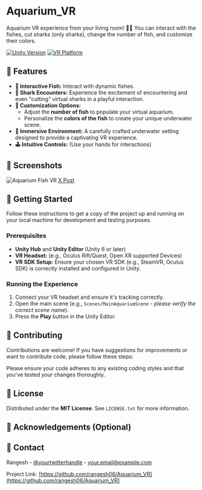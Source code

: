 # Aquarium_VR
Aquarium VR experience from your living room! 🌊🐠 You can interact with the fishes, cut sharks (only sharks), change the number of fish, and customize their colors.

[![Unity Version](https://img.shields.io/badge/Unity-YOUR_UNITY_VERSION-blueviolet)](https://unity.com/)
[![VR Platform](https://img.shields.io/badge/VR%20Platform-SteamVR%20%7C%20Oculus%20%7C%20Other-brightgreen)](https://www.vive.com/us/steamvr/)

## 🌟 Features

* **🐠 Interactive Fish:** Interact with dynamic fishes.
* **🦈 Shark Encounters:** Experience the excitement of encountering and even "cutting" virtual sharks in a playful interaction.
* **🎨 Customization Options:**
    * Adjust the **number of fish** to populate your virtual aquarium.
    * Personalize the **colors of the fish** to create your unique underwater scene.
* **🌊 Immersive Environment:** A carefully crafted underwater setting designed to provide a captivating VR experience.
* **🕹️ Intuitive Controls:** (Use your hands for interactions)

## 📸 Screenshots
![Aquarium Fish VR](https://github.com/user-attachments/assets/eaf31385-4baa-4040-9590-adc3c696ff5c)
[X Post](https://x.com/RangeshUs/status/1929227063598137663)

## 🚀 Getting Started

Follow these instructions to get a copy of the project up and running on your local machine for development and testing purposes.

### Prerequisites

* **Unity Hub** and **Unity Editor** (Unity 6 or later)
* **VR Headset:** (e.g., Oculus Rift/Quest, Open XR supported Devices)
* **VR SDK Setup:** Ensure your chosen VR SDK (e.g., SteamVR, Oculus SDK) is correctly installed and configured in Unity.


### Running the Experience

1.  Connect your VR headset and ensure it's tracking correctly.
2.  Open the main scene (e.g., `Scenes/MainAquariumScene` - *please verify the correct scene name*).
3.  Press the **Play** button in the Unity Editor.

## 🤝 Contributing

Contributions are welcome! If you have suggestions for improvements or want to contribute code, please follow these steps:

Please ensure your code adheres to any existing coding styles and that you've tested your changes thoroughly.

## 📜 License
Distributed under the **MIT License**. See `LICENSE.txt` for more information.
## 🙏 Acknowledgements (Optional)


## 📧 Contact

Rangesh - [@yourtwitterhandle](https://x.com/RangeshUs) - your.email@example.com

Project Link: [https://github.com/rangesh06/Aquarium_VR](https://github.com/rangesh06/Aquarium_VR)
